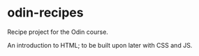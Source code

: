 # odin-recipes
Recipe project for the Odin course. 

An introduction to HTML; to be built upon later with CSS and JS.